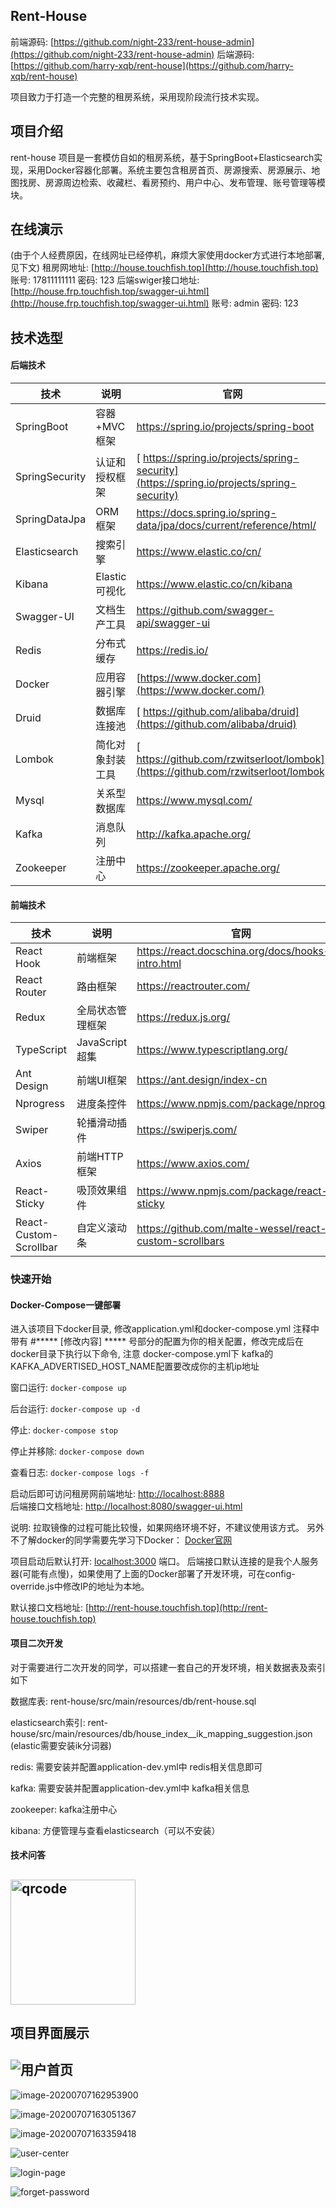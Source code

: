 ## Rent-House

前端源码: [https://github.com/night-233/rent-house-admin](https://github.com/night-233/rent-house-admin)
后端源码: [https://github.com/harry-xqb/rent-house](https://github.com/harry-xqb/rent-house)

项目致力于打造一个完整的租房系统，采用现阶段流行技术实现。

## **项目介绍**
rent-house 项目是一套模仿自如的租房系统，基于SpringBoot+Elasticsearch实现，采用Docker容器化部署。系统主要包含租房首页、房源搜索、房源展示、地图找房、房源周边检索、收藏栏、看房预约、用户中心、发布管理、账号管理等模块。

## 在线演示
(由于个人经费原因，在线网址已经停机，麻烦大家使用docker方式进行本地部署, 见下文)
租房网地址:  [http://house.touchfish.top](http://house.touchfish.top)  账号: 17811111111 密码: 123
后端swiger接口地址:  [http://house.frp.touchfish.top/swagger-ui.html](http://house.frp.touchfish.top/swagger-ui.html)  账号: admin 密码: 123

## 技术选型

#### 后端技术

| 技术           | 说明             | 官网                                                         |
| -------------- | ---------------- | ------------------------------------------------------------ |
| SpringBoot     | 容器+MVC框架     | https://spring.io/projects/spring-boot                       |
| SpringSecurity | 认证和授权框架   | [ https://spring.io/projects/spring-security](https://spring.io/projects/spring-security) |
| SpringDataJpa  | ORM框架          | https://docs.spring.io/spring-data/jpa/docs/current/reference/html/ |
| Elasticsearch  | 搜索引擎         | https://www.elastic.co/cn/                                   |
| Kibana         | Elastic可视化    | https://www.elastic.co/cn/kibana                             |
| Swagger-UI     | 文档生产工具     | https://github.com/swagger-api/swagger-ui                    |
| Redis          | 分布式缓存       | https://redis.io/                                            |
| Docker         | 应用容器引擎     | [https://www.docker.com](https://www.docker.com/)            |
| Druid          | 数据库连接池     | [ https://github.com/alibaba/druid](https://github.com/alibaba/druid) |
| Lombok         | 简化对象封装工具 | [ https://github.com/rzwitserloot/lombok](https://github.com/rzwitserloot/lombok) |
| Mysql          | 关系型数据库     | https://www.mysql.com/                                       |
| Kafka          | 消息队列         | http://kafka.apache.org/                                     |
| Zookeeper      | 注册中心         | https://zookeeper.apache.org/                                |

#### 前端技术

| 技术                   | 说明             | 官网                                                    |
| ---------------------- | ---------------- | ------------------------------------------------------- |
| React Hook             | 前端框架         | https://react.docschina.org/docs/hooks-intro.html       |
| React Router           | 路由框架         | https://reactrouter.com/                                |
| Redux                  | 全局状态管理框架 | https://redux.js.org/                                   |
| TypeScript             | JavaScript超集   | https://www.typescriptlang.org/                         |
| Ant Design             | 前端UI框架       | https://ant.design/index-cn                             |
| Nprogress              | 进度条控件       | https://www.npmjs.com/package/nprogress                 |
| Swiper                 | 轮播滑动插件     | https://swiperjs.com/                                   |
| Axios                  | 前端HTTP框架     | https://www.axios.com/                                  |
| React-Sticky           | 吸顶效果组件     | https://www.npmjs.com/package/react-sticky              |
| React-Custom-Scrollbar | 自定义滚动条     | https://github.com/malte-wessel/react-custom-scrollbars |

### 快速开始

#### Docker-Compose一键部署

进入该项目下docker目录, 修改application.yml和docker-compose.yml 注释中带有 #***** [修改内容] ***** 号部分的配置为你的相关配置，修改完成后在docker目录下执行以下命令,
注意 docker-compose.yml下 kafka的KAFKA_ADVERTISED_HOST_NAME配置要改成你的主机ip地址

窗口运行: `docker-compose up`

后台运行: `docker-compose up -d`

停止: `docker-compose stop`

停止并移除: `docker-compose down`

查看日志: `docker-compose logs -f`

启动后即可访问租房网前端地址:  [http://localhost:8888 ](http://localhost:8888 )  
后端接口文档地址: [http://localhost:8080/swagger-ui.html ](http://localhost:8080/swagger-ui.html )

说明: 拉取镜像的过程可能比较慢，如果网络环境不好，不建议使用该方式。 另外不了解docker的同学需要先学习下Docker： [Docker官网](https://www.docker.com/)

项目启动后默认打开: [localhost:3000](localhost:3000) 端口。 后端接口默认连接的是我个人服务器(可能有点慢)，如果使用了上面的Docker部署了开发环境，可在config-override.js中修改IP的地址为本地。

默认接口文档地址:  [http://rent-house.touchfish.top](http://rent-house.touchfish.top) 

#### 项目二次开发

对于需要进行二次开发的同学，可以搭建一套自己的开发环境，相关数据表及索引如下

数据库表:  rent-house/src/main/resources/db/rent-house.sql  

elasticsearch索引:  rent-house/src/main/resources/db/house_index__ik_mapping_suggestion.json   (elastic需要安装ik分词器)

redis: 需要安装并配置application-dev.yml中 redis相关信息即可

kafka: 需要安装并配置application-dev.yml中 kafka相关信息

zookeeper: kafka注册中心

kibana:  方便管理与查看elasticsearch（可以不安装）

#### 技术问答

## <img src="http://qiniu.touchfish.top/qrcode.jpg" alt="qrcode"  width="200" height="200"/>



## 项目界面展示

## ![用户首页](http://qiniu.touchfish.top/client-filter.jpg)



![image-20200707162953900](http://qiniu.touchfish.top/image-20200707162953900.png)

![image-20200707163051367](http://qiniu.touchfish.top/image-20200707163051367.png)



![image-20200707163359418](http://qiniu.touchfish.top/image-20200707163359418.png)

![user-center](http://qiniu.touchfish.top/user-center.jpg)

 ![login-page](http://qiniu.touchfish.top/login-page.png)


![forget-password](http://qiniu.touchfish.top/forget-password.jpg)

